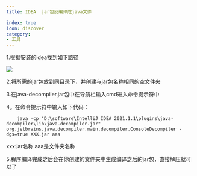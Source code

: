 ```yaml
---
title: IDEA  jar包反编译成java文件

index: true
icon: discover
category:
- 工具
---
```



1.根据安装的idea找到如下路径

![](http://www.itmind.net/wp-content/uploads/2023/09/1695285638-ac9ee7fb73e27a7.png)

2.将所需的jar包放到同目录下，并创建与jar包名称相同的空文件夹 

3.在java-decompiler.jar包中在导航栏输入cmd进入命令提示符中

4。在命令提示符中输入如下代码：

        java -cp "D:\software\IntelliJ IDEA 2021.1.1\plugins\java-decompiler\lib\java-decompiler.jar" org.jetbrains.java.decompiler.main.decompiler.ConsoleDecompiler -dgs=true XXX.jar aaa 

xxx:jar名称  aaa是文件夹名称

5.程序编译完成之后会在你创建的文件夹中生成编译之后的jar包，直接解压就可以了